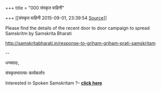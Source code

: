 +++
title = "000 संस्कृत वाहिनी"

+++
[[संस्कृत वाहिनी	2015-09-01, 23:39:54 [Source](https://groups.google.com/g/samskrita/c/pZIY6MbNaoA)]]



  

Please find the details of the recent door to door campaign to spread Samskritm by Samskrita Bharati

  

<http://samskritabharati.in/response-to-griham-griham-prati-samskritam>  
  
--  



धन्यवादः,



संस्कृतभारत्याः कार्यकर्तारः



Interested in Spoken Samskritam ?– [**click here**](https://plus.google.com/u/1/events/c1kmqj82c796jm2v86iqsfpqqro)





